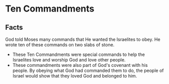 # Ten Commandments

## Facts

God told Moses many commands that He wanted the Israelites to obey. He wrote ten of these commands on two slabs of stone.

* These Ten Commandments were special commands to help the Israelites love and worship God and love other people.
* These commandments were also part of God's covenant with his people. By obeying what God had commanded them to do, the people of Israel would show that they loved God and belonged to him.